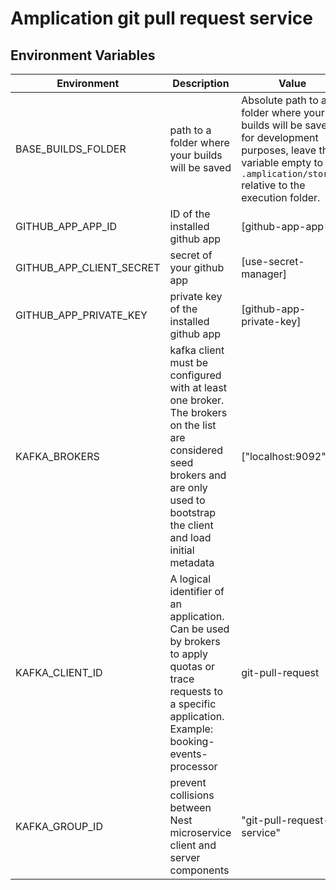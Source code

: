 # Amplication git pull request service

## Environment Variables
| Environment | Description | Value       |
| ----------- | ----------- | ----------- |
| BASE_BUILDS_FOLDER | path to a folder where your builds will be saved | Absolute path to a folder where your builds will be saved for development purposes, leave this variable empty to use `.amplication/storage` relative to the execution folder.
| GITHUB_APP_APP_ID| ID of the installed github app  |[github-app-app-id]|
| GITHUB_APP_CLIENT_SECRET|  secret of your github app  |[use-secret-manager] |
| GITHUB_APP_PRIVATE_KEY|  private key of the installed github app  |[github-app-private-key] |
| KAFKA_BROKERS | kafka client must be configured with at least one broker. The brokers on the list are considered seed brokers and are only used to bootstrap the client and load initial metadata  | ["localhost:9092"] |
| KAFKA_CLIENT_ID | A logical identifier of an application. Can be used by brokers to apply quotas or trace requests to a specific application. Example: booking-events-processor | git-pull-request |
| KAFKA_GROUP_ID |  prevent collisions between Nest microservice client and server components  | "git-pull-request-service" |
